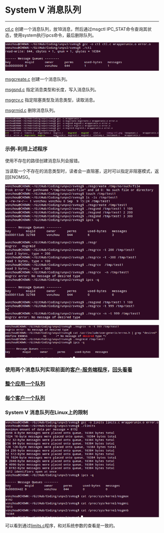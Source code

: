 # System V 消息队列

---

[ctl.c](ctl.c) 创建一个消息队列，放1B消息，然后通过msgctl IPC_STAT命令查询其状态，使用system执行ipcs命令，最后删除队列。

![](svmsg-ctl.png)

[msgcreate.c](msgcreate.c) 创建一个消息队列。

[msgsnd.c](msgsnd.c) 指定消息类型和长度，写入消息队列。

[msgrcv.c](msgrcv.c) 指定阻塞类型及消息类型，读取消息。

[msgrmid.c](msgrmid.c) 删除消息队列。

![](svmsg-compile.png)

### 示例-利用上述程序

使用不存在的路径创建消息队列会报错。

当读取一个不存在的消息类型时，读者会一直阻塞，这时可以指定非阻塞模式，返回ENOMSG。

![](svmsg-example1.png)

![](svmsg-example2.png)


### 使用两个消息队列实现前面的[客户-服务端程序](../svmsgcliserv/)，[回头看看](../pipemesg/)

### [整个应用一个队列](../svmsgmpx1q/)

### [每个客户一个队列](../svmsgmpxnq)

### System V 消息队列在Linux上的限制

![](svmsg-limits.png)

可以看到通过[limits.c](limits.c)程序，和对系统参数的查看是一致的。



